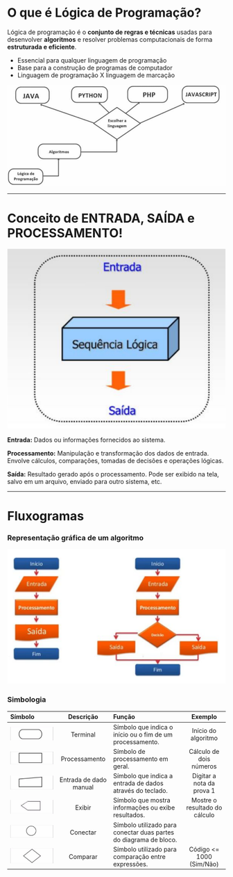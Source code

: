 # O que é Lógica de Programação?

Lógica de programação é o **conjunto de regras e técnicas** usadas para desenvolver **algoritmos** e resolver problemas computacionais de forma **estruturada e eficiente**.

- Essencial para qualquer linguagem de programação
- Base para a construção de programas de computador
- Linguagem de programação X linguagem de marcação

![Lógica de Programação](./Recursos/logica-de-programacao.png)

---

# Conceito de ENTRADA, SAÍDA e PROCESSAMENTO!

![Entrada, Processamento e Saída](./Recursos/entrada-processamento-saida.png)

**Entrada:** Dados ou informações fornecidos ao sistema.

**Processamento:** Manipulação e transformação dos dados de entrada. Envolve cálculos, comparações, tomadas de decisões e operações lógicas.

**Saída:** Resultado gerado após o processamento. Pode ser exibido na tela, salvo em um arquivo, enviado para outro sistema, etc.

---

# Fluxogramas

### Representação gráfica de um algoritmo

![Representação gráfica de um algoritmo](./Recursos/grafico-de-algoritmo.png)

### Simbologia

| Símbolo                                                                  |       Descrição        | Função                                                            |            Exemplo            |
| :----------------------------------------------------------------------- | :--------------------: | :---------------------------------------------------------------- | :---------------------------: |
| ![Símbolo de Terminal](./Recursos/simbolo-terminal.png)                  |        Terminal        | Símbolo que indica o início ou o fim de um processamento.         |      Início do algoritmo      |
| ![Símbolo de Processamento](./Recursos/simbolo-processamento.png)        |     Processamento      | Símbolo de processamento em geral.                                |    Cálculo de dois números    |
| ![Símbolo de Entrada de dado manual](./Recursos/simbolo-dado-manual.png) | Entrada de dado manual | Símbolo que indica a entrada de dados através do teclado.         |   Digitar a nota da prova 1   |
| ![Símbolo de Exibir](./Recursos/simbolo-exibir.png)                      |         Exibir         | Símbolo que mostra informações ou exibe resultados.               | Mostre o resultado do cálculo |
| ![Símbolo de Conectar](./Recursos/simbolo-conectar.png)                  |        Conectar        | Símbolo utilizado para conectar duas partes do diagrama de bloco. |
| ![Símbolo de Comparar](./Recursos/simbolo-comparar.png)                  |        Comparar        | Símbolo utilizado para comparação entre expressões.               |   Código <= 1000 (Sim/Não)    |
